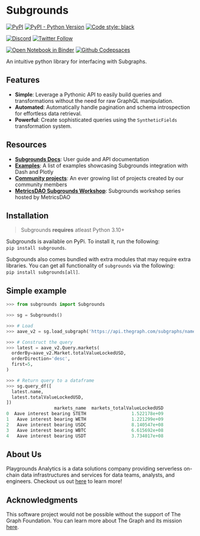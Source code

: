 # Subgrounds
<!-- [![GitHub Actions](https://github.com/0xPlaygrounds/subgrounds/workflows/CI/badge.svg)](https://github.com/0xPlaygrounds/subgrounds/actions) -->
[![PyPI](https://img.shields.io/pypi/v/subgrounds.svg)](https://pypi.org/project/subgrounds/)
[![PyPI - Python Version](https://img.shields.io/pypi/pyversions/subgrounds.svg)](https://pypi.org/project/subgrounds/)
[![Code style: black](https://img.shields.io/badge/code%20style-black-000000.svg)](https://github.com/ambv/black)
<br>

[![Discord](https://img.shields.io/discord/896944341598208070?color=7289DA&label=discord&logo=discord&logoColor=fff)](https://discord.gg/gMSSh5bjvk)
[![Twitter Follow](https://img.shields.io/badge/Playgrounds-Analytics-31fa1f2Playgrounds0x?color=%231fa1f2&logo=Twitter&logoColor=1fa1f2&style=flat)](https://twitter.com/Playgrounds0x)

[![Open Notebook in Binder](https://mybinder.org/badge_logo.svg)](https://mybinder.org/v2/gh/0xPlaygrounds/jupyter-stacks-subgrounds/HEAD?labpath=index.ipynb)
[![Github Codepsaces](https://img.shields.io/badge/Github-Codespaces-24292f.svg?logo=Github)](https://codespaces.new/0xPlaygrounds/subgrounds-template?quickstart=1)

<!-- start elevator-pitch -->
An intuitive python library for interfacing with Subgraphs.

## Features
- **Simple**: Leverage a Pythonic API to easily build queries and transformations without the need for raw GraphQL manipulation.
- **Automated**: Automatically handle pagination and schema introspection for effortless data retrieval.
- **Powerful**: Create sophisticated queries using the `SyntheticFields` transformation system.

<!-- end elevator-pitch -->

## Resources
- [**Subgrounds Docs**](http://docs.playgrounds.network/): User guide and API documentation
- [**Examples**](https://github.com/0xPlaygrounds/subgrounds/tree/main/examples): A list of examples showcasing Subgrounds integration with Dash and Plotly
- [**Community projects**](http://docs.playgrounds.network//examples/): An ever growing list of projects created by our community members
- [**MetricsDAO Subgrounds Workshop**](https://docs.metricsdao.xyz/get-involved/workshops/2022-03-30+-subgrounds-workshop-series): Subgrounds workshop series hosted by MetricsDAO 

## Installation
> Subgrounds **requires** atleast Python 3.10+

Subgrounds is available on PyPi. To install it, run the following:<br>
`pip install subgrounds`.

Subgrounds also comes bundled with extra modules that may require extra libraries. You can get all functionality of `subgrounds` via the following:<br>
`pip install subgrounds[all]`.

## Simple example
<!-- start simple-example -->
```python
>>> from subgrounds import Subgrounds

>>> sg = Subgrounds()

>>> # Load
>>> aave_v2 = sg.load_subgraph('https://api.thegraph.com/subgraphs/name/messari/aave-v2-ethereum')

>>> # Construct the query
>>> latest = aave_v2.Query.markets(
  orderBy=aave_v2.Market.totalValueLockedUSD,
  orderDirection='desc',
  first=5,
)

>>> # Return query to a dataframe
>>> sg.query_df([
  latest.name,
  latest.totalValueLockedUSD,
])
                  markets_name  markets_totalValueLockedUSD
0  Aave interest bearing STETH                 1.522178e+09
1   Aave interest bearing WETH                 1.221299e+09
2   Aave interest bearing USDC                 8.140547e+08
3   Aave interest bearing WBTC                 6.615692e+08
4   Aave interest bearing USDT                 3.734017e+08
```
<!-- end simple-example -->


## About Us
Playgrounds Analytics is a data solutions company providing serverless on-chain data infrastructures and services for data teams, analysts, and engineers. Checkout us out [here](https://playgrounds.network/) to learn more!


## Acknowledgments
This software project would not be possible without the support of The Graph Foundation. You can learn more about The Graph and its mission [here](https://thegraph.com/).
